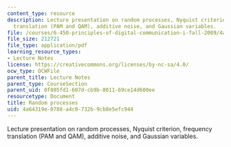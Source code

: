 ```yaml
---
content_type: resource
description: Lecture presentation on random processes, Nyquist criterion, frequency
  translation (PAM and QAM), additive noise, and Gaussian variables.
file: /courses/6-450-principles-of-digital-communication-i-fall-2009/4a64319e0788a4c0732b9cb8e5efc944_MIT6_450F09_slide13.pdf
file_size: 212721
file_type: application/pdf
learning_resource_types:
- Lecture Notes
license: https://creativecommons.org/licenses/by-nc-sa/4.0/
ocw_type: OCWFile
parent_title: Lecture Notes
parent_type: CourseSection
parent_uid: 0f805fd1-607d-cb9b-8011-69ce14d600ee
resourcetype: Document
title: Random processes
uid: 4a64319e-0788-a4c0-732b-9cb8e5efc944
---
```

Lecture presentation on random processes, Nyquist criterion, frequency translation (PAM and QAM), additive noise, and Gaussian variables.